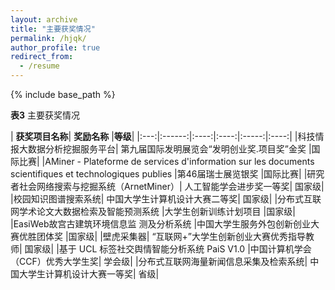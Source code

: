 ```yaml
---
layout: archive
title: "主要获奖情况"
permalink: /hjqk/
author_profile: true
redirect_from:
  - /resume
---
```


{% include base_path %}

  **表3**  主要获奖情况

|  **获奖项目名称**|	**奖励名称**	|**等级**|
|:---:|:------:|:----:|:----:|:-----:|:----:|
|科技情报大数据分析挖掘服务平台|	第九届国际发明展览会“发明创业奖.项目奖”金奖	|国际比赛|
|AMiner - Plateforme de services d'information sur les documents scientifiques et technologiques publies	|第46届瑞士展览银奖	|国际比赛|
|研究者社会网络搜索与挖掘系统（ArnetMiner）|	人工智能学会进步奖一等奖|	国家级|
|校园知识图谱搜索系统|	中国大学生计算机设计大赛二等奖|	国家级|
|分布式互联网学术论文大数据检索及智能预测系统	|大学生创新训练计划项目	|国家级|
|EasiWeb故宫古建筑环境信息监
测及分析系统	|中国大学生服务外包创新创业大赛优胜团体奖	|国家级|
|壁虎采集器|	“互联网+”大学生创新创业大赛优秀指导教师|	国家级|
|基于 UCL 标签社交舆情智能分析系统 PaiS V1.0	|中国计算机学会（CCF）优秀大学生奖|	学会级|
|分布式互联网海量新闻信息采集及检索系统|	中国大学生计算机设计大赛一等奖|	省级|